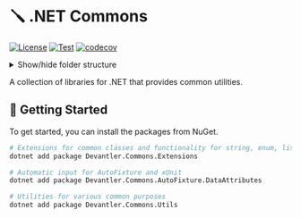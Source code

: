# 🪛 .NET Commons

[![License](https://img.shields.io/badge/License-Apache_2.0-blue.svg)](https://opensource.org/licenses/Apache-2.0)
[![Test](https://github.com/devantler-tech/dotnet-commons/actions/workflows/test.yaml/badge.svg)](https://github.com/devantler-tech/dotnet-commons/actions/workflows/test.yaml)
[![codecov](https://codecov.io/gh/devantler-tech/dotnet-commons/graph/badge.svg?token=RhQPb4fE7z)](https://codecov.io/gh/devantler-tech/dotnet-commons)

<details>
  <summary>Show/hide folder structure</summary>

<!-- readme-tree start -->
```
.
├── .github
│   └── workflows
├── .vscode
├── src
│   ├── Devantler.Commons.AutoFixture.DataAttributes
│   ├── Devantler.Commons.Extensions
│   │   └── StringExtensions
│   └── Devantler.Commons.Utils
└── tests
    ├── Devantler.Commons.AutoFixture.DataAttributes.Tests.Unit
    ├── Devantler.Commons.Extensions.Tests
    │   ├── EnumExtensionsTests
    │   ├── ListExtensionsTests
    │   ├── Setup
    │   │   ├── AutoDataAttributes
    │   │   └── SpecimenBuilders
    │   └── StringExtensions
    │       ├── CasingStringExtensionsTests
    │       ├── FormattingStringExtensionsTests
    │       ├── GeneralStringExtensionsTests
    │       └── GrammarStringExtensionsTests
    └── Devantler.Commons.Utils.Tests

23 directories
```
<!-- readme-tree end -->

</details>

A collection of libraries for .NET that provides common utilities.

## 🚀 Getting Started

To get started, you can install the packages from NuGet.

```bash
# Extensions for common classes and functionality for string, enum, list, etc.
dotnet add package Devantler.Commons.Extensions

# Automatic input for AutoFixture and xUnit
dotnet add package Devantler.Commons.AutoFixture.DataAttributes

# Utilities for various common purposes
dotnet add package Devantler.Commons.Utils
```
